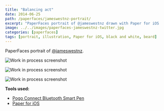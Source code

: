 ```yaml
---
title: "Balancing act"
date: 2014-06-25
path: /paperfaces/jameswestnz-portrait/
excerpt: "PaperFaces portrait of @jameswestnz drawn with Paper for iOS on an iPad."
image: ../../images/paperfaces-jameswestnz-twitter.jpg
categories: [paperfaces]
tags: [portrait, illustration, Paper for iOS, black and white, beard]
---
```


PaperFaces portrait of [@jameswestnz](https://twitter.com/jameswestnz).

![Work in process screenshot](../../images/paperfaces-jameswestnz-process-1-lg.jpg)

![Work in process screenshot](../../images/paperfaces-jameswestnz-process-2-lg.jpg)

![Work in process screenshot](../../images/paperfaces-jameswestnz-process-3-lg.jpg)

**Tools used:**

- [Pogo Connect Bluetooth Smart Pen](https://www.amazon.com/gp/product/B009K448L4/ref=as_li_ss_tl?ie=UTF8&camp=1789&creative=390957&creativeASIN=B009K448L4&linkCode=as2&tag=mademist-20)
- [Paper for iOS](https://paper.bywetransfer.com/)

